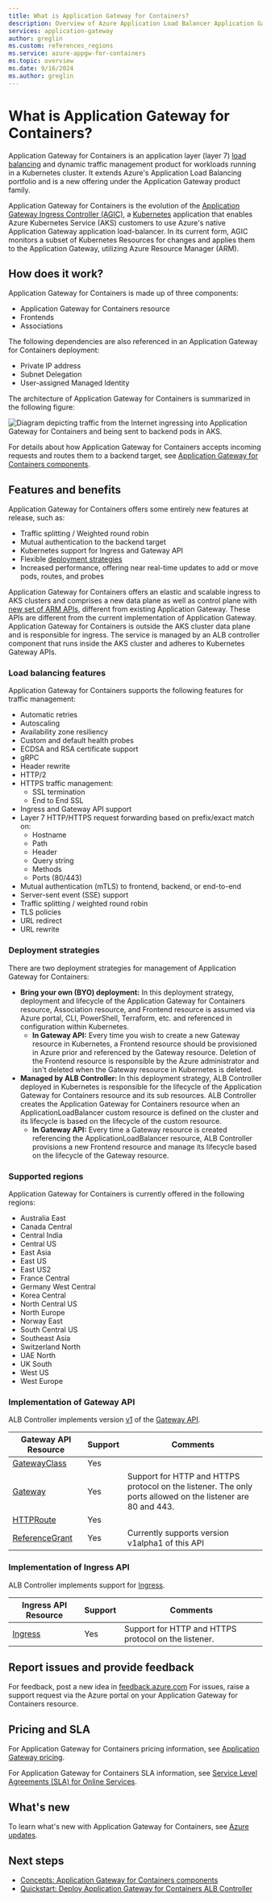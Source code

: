 ```yaml
---
title: What is Application Gateway for Containers?
description: Overview of Azure Application Load Balancer Application Gateway for Containers features, resources, architecture, and implementation. Learn how Application Gateway for Containers works and how to use Application Gateway for Containers resources in Azure.
services: application-gateway
author: greglin
ms.custom: references_regions
ms.service: azure-appgw-for-containers
ms.topic: overview
ms.date: 9/16/2024
ms.author: greglin
---
```


# What is Application Gateway for Containers?

Application Gateway for Containers is an application layer (layer 7) [load balancing](/azure/architecture/guide/technology-choices/load-balancing-overview) and dynamic traffic management product for workloads running in a Kubernetes cluster. It extends Azure's Application Load Balancing portfolio and is a new offering under the Application Gateway product family.

Application Gateway for Containers is the evolution of the [Application Gateway Ingress Controller (AGIC)](../ingress-controller-overview.md), a [Kubernetes](/azure/aks) application that enables Azure Kubernetes Service (AKS) customers to use Azure's native Application Gateway application load-balancer. In its current form, AGIC monitors a subset of Kubernetes Resources for changes and applies them to the Application Gateway, utilizing Azure Resource Manager (ARM).

## How does it work?

Application Gateway for Containers is made up of three components:

- Application Gateway for Containers resource
- Frontends
- Associations

The following dependencies are also referenced in an Application Gateway for Containers deployment:

- Private IP address
- Subnet Delegation
- User-assigned Managed Identity

The architecture of Application Gateway for Containers is summarized in the following figure:

![Diagram depicting traffic from the Internet ingressing into Application Gateway for Containers and being sent to backend pods in AKS.](./media/overview/application-gateway-for-containers-kubernetes-conceptual.png)

For details about how Application Gateway for Containers accepts incoming requests and routes them to a backend target, see [Application Gateway for Containers components](application-gateway-for-containers-components.md).

## Features and benefits

Application Gateway for Containers offers some entirely new features at release, such as:

- Traffic splitting / Weighted round robin
- Mutual authentication to the backend target
- Kubernetes support for Ingress and Gateway API
- Flexible [deployment strategies](#deployment-strategies)
- Increased performance, offering near real-time updates to add or move pods, routes, and probes

Application Gateway for Containers offers an elastic and scalable ingress to AKS clusters and comprises a new data plane as well as control plane with [new set of ARM APIs](#implementation-of-gateway-api), different from existing Application Gateway. These APIs are different from the current implementation of Application Gateway. Application Gateway for Containers is outside the AKS cluster data plane and is responsible for ingress. The service is managed by an ALB controller component that runs inside the AKS cluster and adheres to Kubernetes Gateway APIs.

### Load balancing features

Application Gateway for Containers supports the following features for traffic management:

- Automatic retries
- Autoscaling
- Availability zone resiliency
- Custom and default health probes
- ECDSA and RSA certificate support
- gRPC
- Header rewrite
- HTTP/2
- HTTPS traffic management:
  - SSL termination
  - End to End SSL
- Ingress and Gateway API support
- Layer 7 HTTP/HTTPS request forwarding based on prefix/exact match on:
  - Hostname
  - Path
  - Header
  - Query string
  - Methods
  - Ports (80/443)
- Mutual authentication (mTLS) to frontend, backend, or end-to-end
- Server-sent event (SSE) support
- Traffic splitting / weighted round robin
- TLS policies
- URL redirect
- URL rewrite

### Deployment strategies

There are two deployment strategies for management of Application Gateway for Containers:

- **Bring your own (BYO) deployment:** In this deployment strategy, deployment and lifecycle of the Application Gateway for Containers resource, Association resource, and Frontend resource is assumed via Azure portal, CLI, PowerShell, Terraform, etc. and referenced in configuration within Kubernetes.
  - **In Gateway API:** Every time you wish to create a new Gateway resource in Kubernetes, a Frontend resource should be provisioned in Azure prior and referenced by the Gateway resource. Deletion of the Frontend resource is responsible by the Azure administrator and isn't deleted when the Gateway resource in Kubernetes is deleted.
- **Managed by ALB Controller:** In this deployment strategy, ALB Controller deployed in Kubernetes is responsible for the lifecycle of the Application Gateway for Containers resource and its sub resources. ALB Controller creates the Application Gateway for Containers resource when an ApplicationLoadBalancer custom resource is defined on the cluster and its lifecycle is based on the lifecycle of the custom resource.
  - **In Gateway API:** Every time a Gateway resource is created referencing the ApplicationLoadBalancer resource, ALB Controller provisions a new Frontend resource and manage its lifecycle based on the lifecycle of the Gateway resource.

### Supported regions

Application Gateway for Containers is currently offered in the following regions:

- Australia East
- Canada Central
- Central India
- Central US
- East Asia
- East US
- East US2
- France Central
- Germany West Central
- Korea Central
- North Central US
- North Europe
- Norway East
- South Central US
- Southeast Asia
- Switzerland North
- UAE North
- UK South
- West US
- West Europe

### Implementation of Gateway API

ALB Controller implements version [v1](https://gateway-api.sigs.k8s.io/reference/spec/#gateway.networking.k8s.io%2fv1) of the [Gateway API](https://gateway-api.sigs.k8s.io/).

| Gateway API Resource      | Support | Comments     |
| ------------------------- | ------- | ------------ |
| [GatewayClass](https://gateway-api.sigs.k8s.io/reference/spec/#gateway.networking.k8s.io/v1.GatewayClass)          | Yes   |  |
| [Gateway](https://gateway-api.sigs.k8s.io/reference/spec/#gateway.networking.k8s.io/v1.Gateway)                    | Yes   | Support for HTTP and HTTPS protocol on the listener. The only ports allowed on the listener are 80 and 443. |
| [HTTPRoute](https://gateway-api.sigs.k8s.io/reference/spec/#gateway.networking.k8s.io/v1.HTTPRoute)                | Yes   | |
| [ReferenceGrant](https://gateway-api.sigs.k8s.io/reference/spec/#gateway.networking.k8s.io/v1alpha2.ReferenceGrant)     | Yes   | Currently supports version v1alpha1 of this API |

### Implementation of Ingress API

ALB Controller implements support for [Ingress](https://kubernetes.io/docs/concepts/services-networking/ingress/).

| Ingress API Resource      | Support | Comments     |
| ------------------------- | ------- | ------------ |
| [Ingress](https://kubernetes.io/docs/reference/generated/kubernetes-api/v1.28/#ingress-v1-networking-k8s-io)          | Yes   | Support for HTTP and HTTPS protocol on the listener. |

## Report issues and provide feedback

For feedback, post a new idea in [feedback.azure.com](https://feedback.azure.com/d365community/forum/8ae9bf04-8326-ec11-b6e6-000d3a4f0789?&c=69637543-1829-ee11-bdf4-000d3a1ab360)
For issues, raise a support request via the Azure portal on your Application Gateway for Containers resource.

## Pricing and SLA

For Application Gateway for Containers pricing information, see [Application Gateway pricing](https://azure.microsoft.com/pricing/details/application-gateway/).

For Application Gateway for Containers SLA information, see [Service Level Agreements (SLA) for Online Services](https://www.microsoft.com/licensing/docs/view/Service-Level-Agreements-SLA-for-Online-Services).

## What's new

To learn what's new with Application Gateway for Containers, see [Azure updates](https://azure.microsoft.com/updates?filters=%5B%22Application+Gateway%22%5D&searchterms=Application+Gateway+for+Containers).

## Next steps

- [Concepts: Application Gateway for Containers components](application-gateway-for-containers-components.md)
- [Quickstart: Deploy Application Gateway for Containers ALB Controller](quickstart-deploy-application-gateway-for-containers-alb-controller.md)
